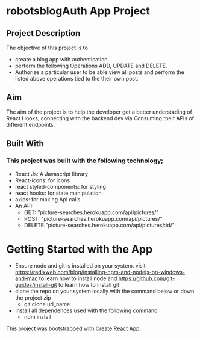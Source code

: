 # robotsblogAuth App Project

## Project Description
The objective of this project is to 
  * create a blog app with authentication.
  * perform the following Operations ADD, UPDATE and DELETE.
  * Authorize a particular user to be able view all posts and perform the listed above operations tied to the their own post.

## Aim
The aim of the project is to help the developer get a better understading of React Hooks, connecting with the backend dev via Consuming their APIs of different endpoints. 

## Built With
### This project was built with the following technology;
 * React Js: A Javascript library
 * React-icons: for icons
 * react styled-components: for styling
 * react hooks: for state manipulation
 * axios: for making Api calls
 * An API: 
    - GET: "picture-searches.herokuapp.com/api/pictures/" 
    - POST: "picture-searches.herokuapp.com/api/pictures/" 
    - DELETE:"picture-searches.herokuapp.com/api/pictures/:id/"


# Getting Started with the App

* Ensure node and git is installed on your system. visit https://radixweb.com/blog/installing-npm-and-nodejs-on-windows-and-mac to learn how to install node and https://github.com/git-guides/install-git to learn how to install git
* clone the repo on your system locally with the command below or down the project zip
  - git clone url_name
* Install all dependences used with the following command
  - npm install


This project was bootstrapped with [Create React App](https://github.com/facebook/create-react-app).



